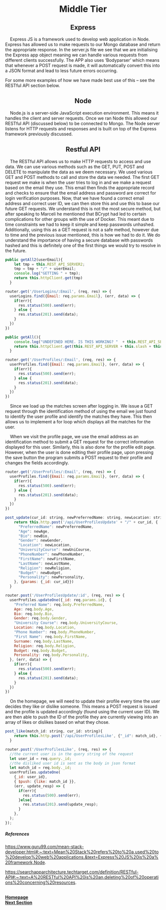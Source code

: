 <h1 align="center">Middle Tier</h1>

<h2 align="center">Express</h2>

<p>&nbsp;&nbsp;&nbsp;&nbsp;Express JS is a framework used to develop web application in Node. Express has allowed us to make requests to our Mongo database and return the appropriate response. 
In the server.js file we see that we are initialising the Express app object meaning we can handle various requests from different clients successfully. The APP also uses ‘Bodyparser’ which means that whenever a POST request is made, it will automatically convert this into a JSON format and lead to less future errors occurring.</p>

For some more examples of how we have made best use of this – see the RESTful API section below. 

<h2 align="center">Node</h2>

<p>&nbsp;&nbsp;&nbsp;&nbsp;Node.js is a server-side JavaScript execution environment. This means it handles the client and server requests. Once we ran Node this allowed our RESTful API (discussed below) to be connected to Mongo. The Node server listens for HTTP requests and responses and is built on top of the Express framework previously discussed. 

<h2 align="center">Restful API</h2>

<p>&nbsp;&nbsp;&nbsp;&nbsp;The RESTful API allows us to make HTTP requests to access and use data. We can use various methods such as the GET, PUT, POST and DELETE to manipulate the data as we deem necessary. We used various GET and POST methods to call and store the data we needed. The first GET request we make is when the user tries to log in and we make a request based on the email they use. This email then finds the appropriate record and checks to ensure that the email address and password are correct for login verification purposes. Now, that we have found a correct email address and correct user ID, we can then store this and use this to base our future GET requests. We understand this is not the most secure method, but after speaking to Marceli he mentioned that BCrypt had led to certain complications for other groups with the use of Docker. This meant due to time constraints we had to keep it simple and keep passwords unhashed. Additionally, using this as a GET request is not a safe method, however due to time and the previous issue mentioned, this is how we had to do it. We do understand the importance of having a secure database with passwords hashed and this is definitely one of the first things we would try to resolve in the future.</p>

```javascript
public getAll2(userEmail){
    let tmp = this.REST_API_SERVER2;
    tmp = tmp + "/" + userEmail;
    console.log("GETTING " + tmp);
    return this.httpClient.get(tmp)
  }

```

```javascript
router.get('/UserLogins/:Email', (req, res) => {
  userLogins.find({Email: req.params.Email}, (err, data) => {
    if(err){
      res.status(500).send(err);
    } else {
      res.status(201).send(data);
    }
  })
})

```

```javascript
public getAll(){
    console.log("UNDEFINED HERE. IS THIS WORKING? "  + this.REST_API_SERVER);  
    return this.httpClient.get(this.REST_API_SERVER + this.slash + this.email);
  }

```

```javascript
router.get('/UserProfiles/:Email', (req, res) => {
  userProfiles.find({Email: req.params.Email}, (err, data) => {
    if(err){
      res.status(500).send(err);
    } else {
      res.status(201).send(data);
    }
  })
})

```


<p>&nbsp;&nbsp;&nbsp;&nbsp;Since we load up the matches screen after logging in. We issue a GET request through the identification method of using the email we just found to identify the user profile and identify the matches they have. This then allows us to implement a for loop which displays all the matches for the user.</p>

<p>&nbsp;&nbsp;&nbsp;&nbsp;When we visit the profile page, we use the email address as an identification method to submit a GET request for the correct information displayed for this user. Similarly, this is also done for the profile edit page. However, when the user is done editing their profile page, upon pressing the save button the program submits a POST request to their profile and changes the fields accordingly.</p>

```javascript
router.get('/UserProfiles/:Email', (req, res) => {
  userProfiles.find({Email: req.params.Email}, (err, data) => {
    if(err){
      res.status(500).send(err);
    } else {
      res.status(201).send(data);
    }
  })
})

```

```javascript
post_update(cur_id: string, newPreferredName: string, newLocation: string, newGender: string, newAge: string, newPhoneNumber: string, newUniCourse: string, newBio: string, newFirstName: string, newLastName: string, newReligion: string, newBudget: string, newPersonality: string){
    return this.http.post('/api/UserProfilesUpdate' + "/" + cur_id, {
      "PreferredName": newPreferredName,
      "Age": newAge,
      "Bio": newBio,
      "Gender": newGender,
      "Location": newLocation,
      "UniversityCourse": newUniCourse,
      "PhoneNumber": newPhoneNumber,
      "FirstName": newFirstName,
      "LastName": newLastName,
      "Religion": newReligion,
      "Budget": newBudget,
      "Personality": newPersonality,
    }, {params: {_id: cur_id}})
  }

```

```javascript
router.post('/UserProfilesUpdate/:id', (req, res) => {
  userProfiles.updateOne({_id: req.params.id}, {
    "Preferred Name": req.body.PreferredName,
    Age: req.body.Age,
    Bio: req.body.Bio,
    Gender: req.body.Gender,
    "University Course": req.body.UniversityCourse,
    Location: req.body.Location,
    "Phone Number": req.body.PhoneNumber,
    "First Name": req.body.FirstName,
    Surname: req.body.LastName,
    Religion: req.body.Religion,
    Budget: req.body.Budget,
    Personality: req.body.Personality,
  }, (err, data) => {
    if(err){
      res.status(500).send(err);
    } else {
      res.status(201).send(data);
    }
  })
})

```

<p>&nbsp;&nbsp;&nbsp;&nbsp;On the homepage, we will need to update their profile every time the user decides they like or dislike someone. This means a POST request is issued and the profile is updated accordingly (found using the current user ID). We are then able to push the ID of the profile they are currently viewing into an array of likes or dislikes based on what they chose.</p> 

```javascript
post_like(match_id: string, cur_id: string){
    return this.http.post('/api/UserProfilesLike', {"_id": match_id}, {params: {_id: cur_id}}) 
  }

```

```javascript
router.post('/UserProfilesLike', (req, res) => {
  //the current user is in the query string of the request
  let user_id = req.query._id;
  //the disliked user id is sent as the body in json format
  let match_id = req.body._id;
  userProfiles.updateOne(
    {_id: user_id},
    { $push: {like: match_id }},
    (err, update_resp) => {
      if(err){
        res.status(500).send(err);
      }else{
        res.status(201).send(update_resp);
      }
    },
  );
});

```

<h5>References</h5>

https://www.guru99.com/mean-stack-developer.html#:~:text=Mean%20Stack%20refers%20to%20a,used%20to%20develop%20web%20applications.&text=Express%20JS%20is%20a%20framework,Node.

https://searchapparchitecture.techtarget.com/definition/RESTful-API#:~:text=A%20RESTful%20API%20is%20an,deleting%20of%20operations%20concerning%20resources. 

<br>
<a href="https://github.com/JaiRanchod/Desk-10-Software-Engineering-Group-Project">
<b>Homepage</b></a>
<br>
<a href="https://github.com/JaiRanchod/Desk-10-Software-Engineering-Group-Project/blob/develop/Documentation%20Notes/Front-End.md">
<b>Next Section</b></a>
